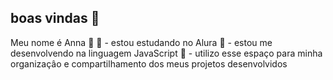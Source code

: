 ## boas vindas 👋

Meu nome é Anna 🐸
🦨 - estou estudando no Alura
🦝 - estou me desenvolvendo na linguagem JavaScript
🦨 - utilizo esse espaço para minha organizaçâo e compartilhamento dos meus projetos desenvolvidos
